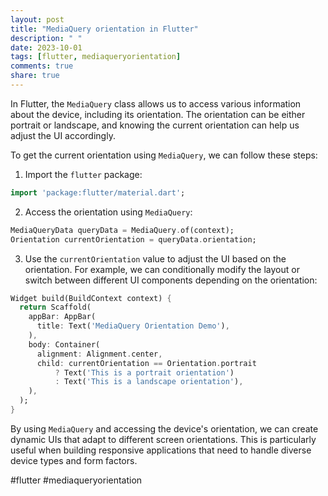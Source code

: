 ```yaml
---
layout: post
title: "MediaQuery orientation in Flutter"
description: " "
date: 2023-10-01
tags: [flutter, mediaqueryorientation]
comments: true
share: true
---
```


In Flutter, the `MediaQuery` class allows us to access various information about the device, including its orientation. The orientation can be either portrait or landscape, and knowing the current orientation can help us adjust the UI accordingly.

To get the current orientation using `MediaQuery`, we can follow these steps:

1. Import the `flutter` package:
```dart
import 'package:flutter/material.dart';
```

2. Access the orientation using `MediaQuery`:
```dart
MediaQueryData queryData = MediaQuery.of(context);
Orientation currentOrientation = queryData.orientation;
```

3. Use the `currentOrientation` value to adjust the UI based on the orientation. For example, we can conditionally modify the layout or switch between different UI components depending on the orientation:
```dart
Widget build(BuildContext context) {
  return Scaffold(
    appBar: AppBar(
      title: Text('MediaQuery Orientation Demo'),
    ),
    body: Container(
      alignment: Alignment.center,
      child: currentOrientation == Orientation.portrait
          ? Text('This is a portrait orientation')
          : Text('This is a landscape orientation'),
    ),
  );
}
```

By using `MediaQuery` and accessing the device's orientation, we can create dynamic UIs that adapt to different screen orientations. This is particularly useful when building responsive applications that need to handle diverse device types and form factors.

#flutter #mediaqueryorientation